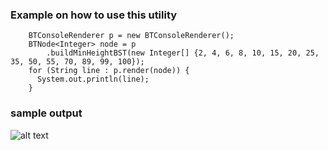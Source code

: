 ### Example on how to use this utility
```
    BTConsoleRenderer p = new BTConsoleRenderer();
    BTNode<Integer> node = p
        .buildMinHeightBST(new Integer[] {2, 4, 6, 8, 10, 15, 20, 25, 35, 50, 55, 70, 89, 99, 100});
    for (String line : p.render(node)) {
      System.out.println(line);
    }
```
### sample output
![alt text](https://github.com/anshuman18/crayons.git/blob/main/documents/btree-visual.jpg?raw=true)   
